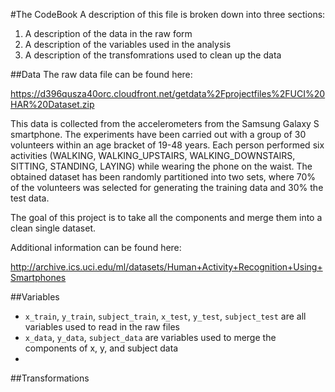 #The CodeBook
A description of this file is broken down into three sections:

1. A description of the data in the raw form
2. A description of the variables used in the analysis
3. A description of the transfomrations used to clean up the data

##Data
The raw data file can be found here:

https://d396qusza40orc.cloudfront.net/getdata%2Fprojectfiles%2FUCI%20HAR%20Dataset.zip

This data is collected from the accelerometers from the Samsung Galaxy S smartphone. The experiments have been carried out with a group 
of 30 volunteers within an age bracket of 19-48 years. Each person performed six activities (WALKING, WALKING_UPSTAIRS, 
WALKING_DOWNSTAIRS, SITTING, STANDING, LAYING) while wearing the phone on the waist. The obtained dataset has been randomly partitioned 
into two sets, where 70% of the volunteers was selected for generating the training data and 30% the test data. 

The goal of this project is to take all the components and merge them into a clean single dataset.

Additional information can be found here:

http://archive.ics.uci.edu/ml/datasets/Human+Activity+Recognition+Using+Smartphones 

##Variables
* `x_train`, `y_train`, `subject_train`, `x_test`, `y_test`, `subject_test` are all variables used to read in the raw files
* `x_data`, `y_data`, `subject_data` are variables used to merge the components of x, y, and subject data
* 


##Transformations
